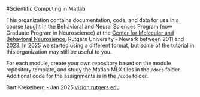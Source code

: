 #Scientific Computing in Matlab

This organization contains documentation, code, and data for use in a course taught in the Behavioral and Neural Sciences Program (now Graduate Program in Neuroscience) 
at the [Center for Molecular and Behavioral Neurosience](https://cmbn.rutgers.edu), Rutgers University - Newark between 2011 and 2023. In 2025 we started using a different format, but some of the tutorial in this 
organization may still be useful to you. 

For each module, create your own repository based on the module repository template, and study the Matlab MLX files in the `/docs` folder.
Additional code for the assignments is in the `/code` folder.


Bart Krekelberg - Jan 2025
[vision.rutgers.edu](https://www.vision.rutgers.edu)

